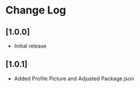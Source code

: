 # Change Log

## [1.0.0]

- Initial release

## [1.0.1]

- Added Profile Picture and Adjusted Package.json
